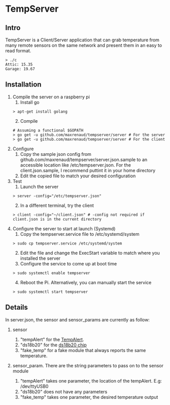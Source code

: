 TempServer
=

Intro
-
TempServer is a Client/Server application that can grab temperature from many remote sensors on the same network
and present them in an easy to read format.
```
> ./c
Attic: 15.35
Garage: 19.67
```
Installation
-
1. Compile the server on a raspberry pi
    1. Install go
    ```
    > apt-get install golang
    ```
    2. Compile
    ```
    # Assuming a functional $GOPATH
    > go get -u github.com/maxrenaud/tempserver/server # For the server
    > go get -u github.com/maxrenaud/tempserver/server # For the client
    ```
2. Configure
    1.  Copy the sample json config from github.com/maxrenaud/tempserver/server.json.sample to an accessible location 
    like /etc/tempserver.json. For the client.json.sample, I recommend puttint it in your home directory
    2. Edit the copied file to match your desired configuration
3. Test
    1. Launch the server
    ```
    > server -config="/etc/tempserver.json"
    ```
    2. In a different terminal, try the client
    ```
    > client -config="~/client.json" # -config not required if client.json is in the current directory
    ```
4. Configure the server to start at launch (Systemd)
    1. Copy the tempserver.service file to /etc/systemd/system
    ```
    > sudo cp tempserver.service /etc/systemd/system
    ```
    2. Edit the file and change the ExecStart variable to match where you installed the server
    3. Configure the service to come up at boot time
    ```
    > sudo systemctl enable tempserver
    ```
    4. Reboot the Pi. Alternatively, you can manually start the service
    ```
    > sudo systemctl start tempserver
    ```
    
Details
-
In server.json, the sensor and sensor_params are currently as follow:
1. sensor 
    1. "tempAlert" for the [TempAlert](http://shop.tempalert.com/usb-temperature-sensor.aspx).
    2. "ds18b20" for the [ds18b20 chip](https://cdn-learn.adafruit.com/downloads/pdf/adafruits-raspberry-pi-lesson-11-ds18b20-temperature-sensing.pdf)
    3. "fake_temp" for a fake module that always reports the same temperature.
    
2. sensor_param. There are the string parameters to pass on to the sensor module
    1. "tempAlert" takes one parameter, the location of the tempAlert. E.g: /dev/ttyUSB0
    2. "ds18b20" does not have any parameters
    3. "fake_temp" takes one parameter, the desired temperature output